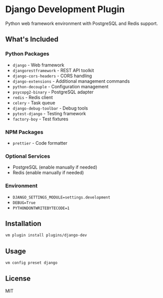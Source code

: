 # Django Development Plugin

Python web framework environment with PostgreSQL and Redis support.

## What's Included

### Python Packages
- `django` - Web framework
- `djangorestframework` - REST API toolkit
- `django-cors-headers` - CORS handling
- `django-extensions` - Additional management commands
- `python-decouple` - Configuration management
- `psycopg2-binary` - PostgreSQL adapter
- `redis` - Redis client
- `celery` - Task queue
- `django-debug-toolbar` - Debug tools
- `pytest-django` - Testing framework
- `factory-boy` - Test fixtures

### NPM Packages
- `prettier` - Code formatter

### Optional Services
- PostgreSQL (enable manually if needed)
- Redis (enable manually if needed)

### Environment
- `DJANGO_SETTINGS_MODULE=settings.development`
- `DEBUG=True`
- `PYTHONDONTWRITEBYTECODE=1`

## Installation

```bash
vm plugin install plugins/django-dev
```

## Usage

```bash
vm config preset django
```

## License

MIT